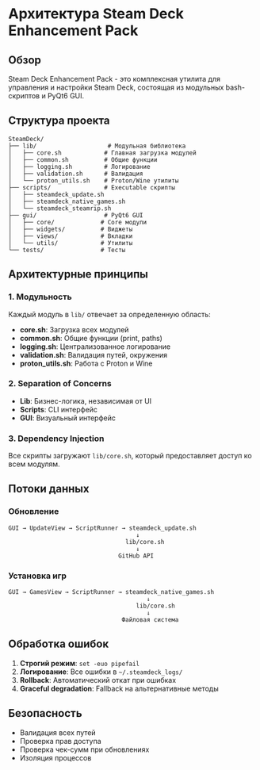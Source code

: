 # Архитектура Steam Deck Enhancement Pack

## Обзор

Steam Deck Enhancement Pack - это комплексная утилита для управления и настройки Steam Deck, состоящая из модульных bash-скриптов и PyQt6 GUI.

## Структура проекта

```
SteamDeck/
├── lib/                    # Модульная библиотека
│   ├── core.sh            # Главная загрузка модулей
│   ├── common.sh          # Общие функции
│   ├── logging.sh         # Логирование
│   ├── validation.sh      # Валидация
│   └── proton_utils.sh    # Proton/Wine утилиты
├── scripts/               # Executable скрипты
│   ├── steamdeck_update.sh
│   ├── steamdeck_native_games.sh
│   └── steamdeck_steamrip.sh
├── gui/                   # PyQt6 GUI
│   ├── core/             # Core модули
│   ├── widgets/          # Виджеты
│   ├── views/            # Вкладки
│   └── utils/            # Утилиты
└── tests/                # Тесты
```

## Архитектурные принципы

### 1. Модульность

Каждый модуль в `lib/` отвечает за определенную область:
- **core.sh**: Загрузка всех модулей
- **common.sh**: Общие функции (print, paths)
- **logging.sh**: Централизованное логирование
- **validation.sh**: Валидация путей, окружения
- **proton_utils.sh**: Работа с Proton и Wine

### 2. Separation of Concerns

- **Lib**: Бизнес-логика, независимая от UI
- **Scripts**: CLI интерфейс
- **GUI**: Визуальный интерфейс

### 3. Dependency Injection

Все скрипты загружают `lib/core.sh`, который предоставляет доступ ко всем модулям.

## Потоки данных

### Обновление

```
GUI → UpdateView → ScriptRunner → steamdeck_update.sh
                                    ↓
                                 lib/core.sh
                                    ↓
                               GitHub API
```

### Установка игр

```
GUI → GamesView → ScriptRunner → steamdeck_native_games.sh
                                       ↓
                                    lib/core.sh
                                       ↓
                                Файловая система
```

## Обработка ошибок

1. **Строгий режим**: `set -euo pipefail`
2. **Логирование**: Все ошибки в `~/.steamdeck_logs/`
3. **Rollback**: Автоматический откат при ошибках
4. **Graceful degradation**: Fallback на альтернативные методы

## Безопасность

- Валидация всех путей
- Проверка прав доступа
- Проверка чек-сумм при обновлениях
- Изоляция процессов
